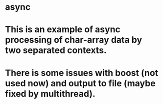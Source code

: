 # async
# This is an example of async processing of char-array data by two separated contexts. 
# There is some issues with boost (not used now) and output to file (maybe fixed by multithread). 